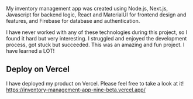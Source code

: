 My inventory management app was created using Node.js, Next.js, Javascript for backend logic, React and MaterialUI for frontend design and features, and Firebase for database and authentication.

I have never worked with any of these technologies during this project, so I found it hard but very interesting. I struggled and enjoyed the development process, got stuck but succeeded. This was an amazing and fun project. I have learned a LOT!

## Deploy on Vercel

I have deployed my product on Vercel. Please feel free to take a look at it!
https://inventory-management-app-nine-beta.vercel.app/